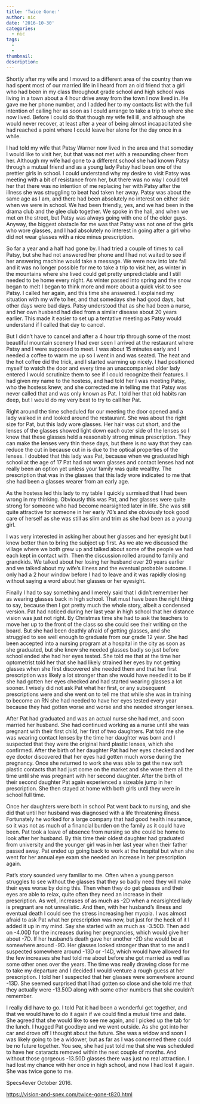 ```yaml
---
title: 'Twice Gone:'
author: nic
date: '2016-10-30'
categories:
  - nic
tags:
  - 
  - 
thumbnail: 
description: 
---
```


Shortly after my wife and I moved to a different area of the country than we had spent most of our married life in I heard from an old friend that a girl who had been in my class throughout grade school and high school was living in a town about a 4 hour drive away from the town I now lived in.  He gave me her phone number, and I added her to my contacts list with the full intention of calling her as soon as I could arrange to take a trip to where she now lived. Before I could do that though my wife fell ill, and although she would never recover, at least after a year of being almost incapacitated she had reached a point where I could leave her alone for the day once in a while.

I had told my wife that Patsy Warner now lived in the area and that someday I would like to visit her, but that was not met with a resounding cheer from her.  Although my wife had gone to a different school she had known Patsy through a mutual friend and as a young lady Patsy had been one of the prettier girls in school. I could understand why my desire to visit Patsy was meeting with a bit of resistance from her, but there was no way I could tell her that there was no intention of me replacing her with Patsy after the illness she was struggling to beat had taken her away.  Patsy was about the same age as I am, and there had been absolutely no interest on either side when we were in school. We had been friendly, yes, and we had been in the drama club and the glee club together. We spoke in the hall, and when we met on the street, but Patsy was always going with one of the older guys.  Anyway, the biggest obstacle for me was that Patsy was not one of the girls who wore glasses, and I had absolutely no interest in going after a girl who did not wear glasses with a nice minus prescription.

So far a year and a half had gone by. I had tried a couple of times to call Patsy, but she had not answered her phone and I had not waited to see if her answering machine would take a message.  We were now into late fall and it was no longer possible for me to take a trip to visit her, as winter in the mountains where she lived could get pretty unpredictable and I still needed to be home every night. As winter passed into spring and the snow began to melt I began to think more and more about a quick visit to see Patsy. I called her again, and this time she answered.  I explained my situation with my wife to her, and that somedays she had good days, but other days were bad days.  Patsy understood that as she had been a nurse, and her own husband had died from a similar disease about 20 years earlier. This made it easier to set up a tentative meeting as Patsy would understand if I called that day to cancel.

But I didn’t have to cancel and after a 4 hour trip through some of the most beautiful mountain scenery I had ever seen I arrived at the restaurant where Patsy and I were supposed to meet. I was about 15 minutes early and I needed a coffee to warm me up so I went in and was seated. The heat and the hot coffee did the trick, and I started warming up nicely. I had positioned myself to watch the door and every time an unaccompanied older lady entered I would scrutinize them to see if I could recognize their features.  I had given my name to the hostess, and had told her I was meeting Patsy, who the hostess knew, and she corrected me in telling me that Patsy was never called that and was only known as Pat. I told her that old habits ran deep, but I would do my very best to try to call her Pat.

Right around the time scheduled for our meeting the door opened and a lady walked in and looked around the restaurant. She was about the right size for Pat, but this lady wore glasses. Her hair was cut short, and the lenses of the glasses showed light down each outer side of the lenses so I knew that these glasses held a reasonably strong minus prescription.  They can make the lenses very thin these days, but there is no way that they can reduce the cut in because cut in is due to the optical properties of the lenses. I doubted that this lady was Pat, because when we graduated high school at the age of 17 Pat had not worn glasses and contact lenses had not really been an option yet unless your family was quite wealthy. The prescription that was in the glasses that this lady wore indicated to me that she had been a glasses wearer from an early age.

As the hostess led this lady to my table I quickly surmised that I had been wrong in my thinking. Obviously this was Pat, and her glasses were quite strong for someone who had become nearsighted later in life. She was still quite attractive for someone in her early 70’s and she obviously took good care of herself as she was still as slim and trim as she had been as a young girl.

I was very interested in asking her about her glasses and her eyesight but I knew better than to bring the subject up first.  As we ate we discussed the village where we both grew up and talked about some of the people we had each kept in contact with.  Then the discussion rolled around to family and grandkids.  We talked about her losing her husband over 20 years earlier and we talked about my wife’s illness and the eventual probable outcome.  I only had a 2 hour window before I had to leave and it was rapidly closing without saying a word about her glasses or her eyesight.

Finally I had to say something and I merely said that I didn’t remember her as wearing glasses back in high school. That must have been the right thing to say, because then I got pretty much the whole story, albeit a condensed version.  Pat had noticed during her last year in high school that her distance vision was just not right.  By Christmas time she had to ask the teachers to move her up to the front of the class so she could see their writing on the board.  But she had been deathly afraid of getting glasses, and she struggled to see well enough to graduate from our grade 12 year. She had been accepted into a nursing program at a hospital in the city as soon as she graduated, but she knew she needed glasses badly so just before school ended she had her eyes tested. She told me that at the time her optometrist told her that she had likely strained her eyes by not getting glasses when she first discovered she needed them and that her first prescription was likely a lot stronger than she would have needed it to be if she had gotten her eyes checked and had started wearing glasses a lot sooner.  I wisely did not ask Pat what her first, or any subsequent prescriptions were and she went on to tell me that while she was in training to become an RN she had needed to have her eyes tested every year because they had gotten worse and worse and she needed stronger lenses.

After Pat had graduated and was an actual nurse she had met, and soon married her husband. She had continued working as a nurse until she was pregnant with their first child, her first of two daughters.  Pat told me she was wearing contact lenses by the time her daughter was born and I suspected that they were the original hard plastic lenses, which she confirmed.  After the birth of her daughter Pat had her eyes checked and her eye doctor discovered that her eyes had gotten much worse during the pregnancy.  Once she returned to work she was able to get the new soft plastic contacts that had just come on the market and she wore them all the time until she was pregnant with her second daughter. After the birth of their second daughter Pat again experienced a sizeable jump in her prescription. She then stayed at home with both girls until they were in school full time.

Once her daughters were both in school Pat went back to nursing, and she did that until her husband was diagnosed with a life threatening illness.  Fortunately he worked for a large company that had good health insurance, so it was not as much of a financial burden on the family as it could have been. Pat took a leave of absence from nursing so she could be home to look after her husband. By this time their oldest daughter had graduated from university and the younger girl was in her last year when their father passed away.  Pat ended up going back to work at the hospital but when she went for her annual eye exam she needed an increase in her prescription again.

Pat’s story sounded very familiar to me.  Often when a young person struggles to see without the glasses that they so badly need they will make their eyes worse by doing this. Then when they do get glasses and their eyes are able to relax, quite often they need an increase in their prescription.  As well, increases of as much as -2D when a nearsighted lady is pregnant are not unrealistic. And then, with her husband’s illness and eventual death I could see the stress increasing her myopia.  I was almost afraid to ask Pat what her prescription was now, but just for the heck of it I added it up in my mind.  Say she started with as much as -3.50D. Then add on -4.00D for the increases during her pregnancies, which would give her about -7D.  If her husband’s death gave her another -2D she would be at somewhere around -9D. Her glasses looked stronger than that to me and I suspected somewhere around -13D or -14D, which would have allowed for the few increases she had told me about before she got married as well as some other ones over the years.  The time was really drawing close for me to take my departure and I decided I would venture a rough guess at her prescription.  I told her I suspected that her glasses were somewhere around -13D. She seemed surprised that I had gotten so close and she told me that they actually were -13.50D along with some other numbers that she couldn’t remember.

I really did have to go.  I told Pat it had been a wonderful get together, and that we would have to do it again if we could find a mutual time and date. She agreed that she would like to see me again, and I picked up the tab for the lunch.  I hugged Pat goodbye and we went outside. As she got into her car and drove off I thought about the future. She was a widow and soon I was likely going to be a widower, but as far as I was concerned there could be no future together.  You see, she had just told me that she was scheduled to have her cataracts removed within the next couple of months.  And without those gorgeous -13.50D glasses there was just no real attraction. I had lost my chance with her once in high school, and now I had lost it again. She was twice gone to me.

Specs4ever
October 2016.

https://vision-and-spex.com/twice-gone-t820.html
